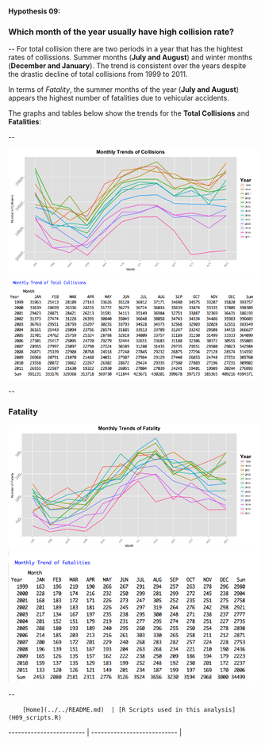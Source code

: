 #### Hypothesis 09:
### Which month of the year usually have high collision rate?
--
For total collision there are two periods in a year that has the hightest rates of collissions. Summer months (**July and August**) and winter months (**December and January**). The trend is consistent over the years despite the drastic decline of total collisions from 1999 to 2011.

In terms of *Fatality*, the summer months of the year (**July and August**) appears the highest number of fatalities due to vehicular accidents.

The graphs and tables below show the trends for the **Total Collisions**  and **Fatalities**: 

--


![](H09_GraphA.png)
![](H09_TableA.png)


--

### Fatality
![](H09_GraphB.png)
![](H09_TableB.png)





--
        
        [Home](../../README.md)  | [R Scripts used in this analysis](H09_scripts.R)
------------------------ | ---------------------------
        |
